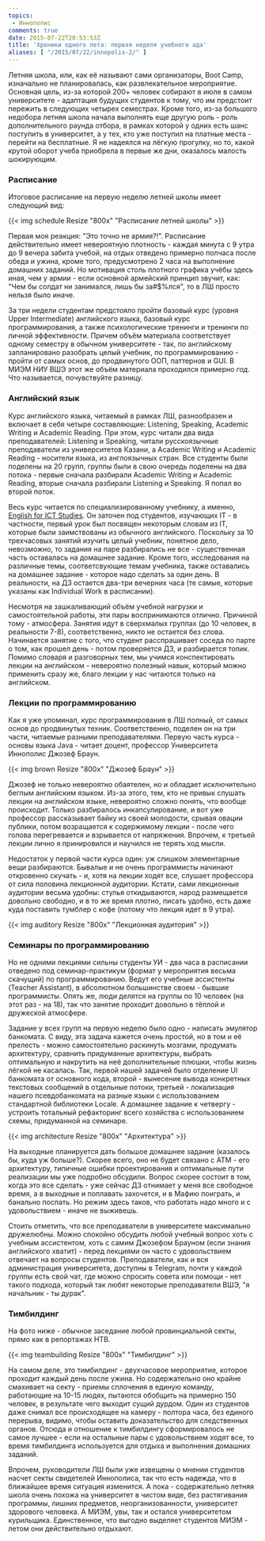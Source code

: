```yaml
---
topics:
 - Иннополис
comments: true
date: 2015-07-22T20:53:53Z
title: 'Хроники одного лета: первая неделя учебного ада'
aliases: [ "/2015/07/22/innopolis-2/" ]
---
```


Летняя школа, или, как её называют сами организаторы, Boot Camp, изначально не планировалась, как развлекательное мероприятие. Основная цель, из-за которой 200+ человек собирают в июле в самом университете - адаптация будущих студентов к тому, что им предстоит пережить в следующих четырех семестрах. Кроме того, из-за большого недобора летняя школа начала выполнять еще другую роль - роль дополнительного раунда отбора, в рамках которой у одних есть шанс поступить в университет, а у тех, кто уже поступил на платные места - перейти на бесплатные. Я не надеялся на лёгкую прогулку, но то, какой крутой оборот учеба приобрела в первые же дни, оказалось малость шокирующим.

<!--more-->

### Расписание

Итоговое расписание на первую неделю летней школы имеет следующий вид:

{{< img schedule Resize "800x" "Расписание летней школы" >}}

Первая моя реакция: "Это точно не армия?!". Расписание действительно имеет невероятную плотность - каждая минута с 9 утра до 9 вечера забита учебой, на отдых отведено примерно полчаса после обеда и ужина, кроме того, предусмотрено 2 часа на выполнение домашних заданий. Но мотивация столь плотного графика учёбы здесь иная, чем у армии - если основной армейский принцип звучит, как: "Чем бы солдат ни занимался, лишь бы за#$%лся", то в ЛШ просто нельзя было иначе.

За три недели студентам предстояло пройти базовый курс (уровня Upper Intermediate) английского языка, базовый курс программирования, а также психологические тренинги и тренинги по личной эффективности. Причем объём материала соответствует одному семестру в обычном университете - так, по английскому запланировано разобрать целый учебник, по программированию - пройти от самых основ, до продвинутого ООП, паттернов и GUI. В МИЭМ НИУ ВШЭ этот же объём материала проходился примерно *год*. Что называется, почувствуйте разницу.

### Английский язык

Курс английского языка, читаемый в рамках ЛШ, разнообразен и включает в себя четыре составляющие: Listening, Speaking, Academic Writing и Academic Reading. При этом, курс читали два вида преподавателей: Listening и Speaking, читали русскоязычные преподаватели из университетов Казани, а Academic Writing и Academic Reading - носители языка, из англоязычных стран. Все студенты были поделены на 20 групп, группы были в свою очередь поделены на два потока - первые сначала разбирали Academic Writing и Academic Reading, вторые сначала разбирали Listening и Speaking. Я попал во второй поток.

Весь курс читается по специализированному учебнику, а именно, [English for ICT Studies](https://www.garneteducation.com/Book/7/English_for_ICT_Studies_in_Higher_Education_Studies.html). Он заточен под студентов, изучающих IT - в частности, первый урок был посвящен некоторым словам из IT, которые были заимствованы из обычного английского. Поскольку за 10 трехчасовых занятий изучить целый учебник, понятное дело, невозможно, то задания на паре разбирались не все - существенная часть оставалась на домашнее задание. Кроме того, исследования на различные темы, соответсвующие темам учебника, также оставались на домашнее задание - которое надо сделать за один день. В реальности, на ДЗ остается два-три вечерних часа (те самые, которые указаны как Individual Work в расписании).

Несмотря на зашкаливающий объём учебной нагрузки и самостоятельной работы, эти пары воспринимаются отлично. Причиной тому - атмосфера. Занятия идут в сверхмалых группах (до 10 человек, в реальности 7-8), соответственно, никто не остается без слова. Начинается занятие с того, что студент расспрашивает соседа по парте о том, как прошел день - потом проверяется ДЗ, и разбирается топик. Помимо словаря и разговорных тем, мы учимся конспектировать лекции на английском - невероятно полезный навык, который можно применить сразу же, благо лекции у нас читаются только на английском.

### Лекции по программированию

Как я уже упоминал, курс программирования в ЛШ полный, от самых основ до продвинутых техник. Соответственно, поделен он на три части, читаемые разными преподавателями. Первую часть курса - основы языка Java - читает доцент, профессор Университета Иннополис Джозеф Браун.

{{< img brown Resize "800x" "Джозеф Браун" >}}

Джозеф не только невероятно обаятелен, но и обладает исключительно беглым английским языком. Из-за этого, тем, кто не привык слушать лекции на английском языке, невероятно сложно понять, что вообще происходит. Только разбиралось инкапсулирование, и вот уже профессор рассказывает байку из своей молодости, срывая овации публики, потом возращается к содержимому лекции - после чего голова перегревается и взрывается от напряжения. Впрочем, к третьей лекции лично я принировился и научился не терять ход мысли.

Недостаток у первой части курса один: уж слишком элементарные вещи разбираются. Бывалые и не очень программисты начинают откровенно скучать - и, хотя на лекции ходят все, слушает профессора от сила половина лекционной аудитории. Кстати, сами лекционные аудитории весьма удобны: стулья откидываются, народ размещается довольно свободно, и в то же время плотно, писать удобно, есть даже куда поставить тумблер с кофе (потому что лекция идет в 9 утра).

{{< img auditory Resize "800x" "Лекционная аудитория" >}}

### Семинары по программированию

Но не одними лекциями сильны студенты УИ - два часа в расписании отведено под семинар-практикум (формат у мероприятия весьма скачущий) по программированию. Ведут его учебные ассистенты (Teacher Assistant), в абсолютном большинстве своем - бывшие программисты. Опять же, люди делятся на группы по 10 человек (на этот раз - на 18), так что занятие проходит довольно в тёплой и дружеской атмосфере.

Задание у всех групп на первую неделю было одно - написать эмулятор банкомата. С виду, эта задача кажется очень простой, но в том и её прелесть - можно самостоятельно раскинуть мозгами, продумать архитектуру, сравнить придуманные архитектуры, выбрать оптимальную и накрутить на неё дополнительные плюшки, чтобы жизнь лёгкой не касалась. Так, первой нашей задачей было отделение UI банкомата от основного кода, второй - вынесение вывода конкретных текстовых сообщений в отдельные потоки, третьей - локализация нашего псевдобанкомата на разные языки с использованием стандартной библиотеки Locale. А домашнее задание к четвергу - устроить тотальный рефакторинг всего хозяйства с использованием схемы, придуманной на семинаре.

{{< img architecture Resize "800x" "Архитектура" >}}

На выходные планируется дать большое домашнее задание (казалось бы, куда уж больше?). Скорее всего, оно не будет связано с ATM - его архитектуру, типичные ошибки проектирования и оптимальные пути реализации мы уже подробно обсудили. Вопрос скорее состоит в том, когда это все сделать - уже сейчас ДЗ отнимает у меня все свободное время, а в выходные и поплавать захочется, и в Мафию поиграть, и банально поспать. Но режим здесь таков, что работать надо много и с удовольствием - иначе не выживешь.

Стоить отметить, что все преподаватели в университете максимально дружелюбны. Можно спокойно обсудить любой учебный вопрос хоть с учебным ассистентом, хоть с самим Джозефом Брауном (если знания английского хватит) - перед лекциями он часто с удовольствием отвечает на вопросы студентов. Преподаватели, как и вся администрация университета, доступны в Telegram, почти у каждой группы есть свой чат, где можно спросить совета или помощи - нет такого подхода, который так любят некоторые преподаватели ВШЭ, "я начальник - ты дурак".

### Тимбилдинг

На фото ниже - обычное заседание любой провинциальной секты, прямо как в репортажах НТВ.

{{< img teambuilding Resize "800x" "Тимбилдинг" >}}

На самом деле, это тимбилдинг - двухчасовое мероприятие, которое проходит каждый день после ужина. Но содержательно оно крайне смахивает на секту - приемы сплочения в единую команду, работающие на 10-15 людях, пытаются обобщить на примерно 150 человек, в результате чего выходит сущий дурдом. Один из студентов даже снимал все происходящее на камеру - полтора часа, без единого перерыва, видимо, чтобы оставить доказательство для следственных органов. Отсюда и отношение к тимбилдингу сформировалось не самое лучшее - если на остальные пары с удовольствием ходят все, то время тимбилдинга используется для отдыха и выполнения домашних заданий.

Впрочем, руководители ЛШ были уже извещены о мнении студентов насчет секты свидетелей Иннополиса, так что есть надежда, что в ближайшее время ситуация изменится. А пока - содержательно летняя школа очень похожа на университет в чистом виде, без растягивания программы, лишних предметов, неорганизованности, университет здорового человека. А МИЭМ, увы, так и остался университетом курильщика. Единственное, что выгодно выделяет студентов МИЭМ - летом они действительно отдыхают.

